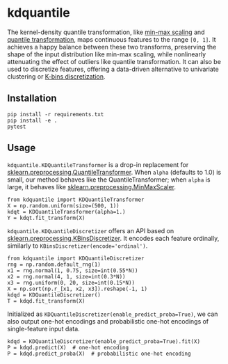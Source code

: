 # kdquantile

The kernel-density quantile transformation, like [min-max scaling](https://scikit-learn.org/stable/modules/generated/sklearn.preprocessing.MinMaxScaler.html) and [quantile transformation](https://scikit-learn.org/stable/modules/generated/sklearn.preprocessing.QuantileTransformer.html), maps continuous features to the range `[0, 1]`. 
It achieves a happy balance between these two transforms, preserving the shape of the input distribution like min-max scaling, while nonlinearly attenuating the effect of outliers like quantile transformation.
It can also be used to discretize features, offering a data-driven alternative to univariate clustering or [K-bins discretization](https://scikit-learn.org/stable/modules/preprocessing.html#preprocessing-discretization).

## Installation 

```
pip install -r requirements.txt
pip install -e .
pytest
```

## Usage

`kdquantile.KDQuantileTransformer` is a drop-in replacement for [sklearn.preprocessing.QuantileTransformer](https://scikit-learn.org/stable/modules/generated/sklearn.preprocessing.QuantileTransformer.html). When `alpha` (defaults to 1.0) is small, our method behaves like the QuantileTransformer; when `alpha` is large, it behaves like [sklearn.preprocessing.MinMaxScaler](https://scikit-learn.org/stable/modules/generated/sklearn.preprocessing.MinMaxScaler.html).

```
from kdquantile import KDQuantileTransformer
X = np.random.uniform(size=(500, 1))
kdqt = KDQuantileTransformer(alpha=1.)
Y = kdqt.fit_transform(X)
```

`kdquantile.KDQuantileDiscretizer` offers an API based on [sklearn.preprocessing.KBinsDiscretizer](https://scikit-learn.org/stable/modules/generated/sklearn.preprocessing.KBinsDiscretizer.html). It encodes each feature ordinally, similarly to `KBinsDiscretizer(encode='ordinal')`. 

```
from kdquantile import KDQuantileDiscretizer
rng = np.random.default_rng(1)
x1 = rng.normal(1, 0.75, size=int(0.55*N))
x2 = rng.normal(4, 1, size=int(0.3*N))
x3 = rng.uniform(0, 20, size=int(0.15*N))
X = np.sort(np.r_[x1, x2, x3]).reshape(-1, 1)
kdqd = KDQuantileDiscretizer()
T = kdqd.fit_transform(X)
```

Initialized as `KDQuantileDiscretizer(enable_predict_proba=True)`, we can also output one-hot encodings and probabilistic one-hot encodings of single-feature input data.

```
kdqd = KDQuantileDiscretizer(enable_predict_proba=True).fit(X)
P = kdqd.predict(X)  # one-hot encoding
P = kdqd.predict_proba(X)  # probabilistic one-hot encoding
```
